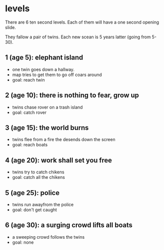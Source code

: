 # levels

There are 6 ten second levels.
Each of them will have a one second opening slide.

They fallow a pair of twins.
Each new scean is 5 years latter (going from 5-30).

## 1 (age 5): elephant island

- one twin goes down a hallway.
- map tries to get them to go off coars around
- goal: reach twin

## 2 (age 10): there is nothing to fear, grow up

- twins chase rover on a trash island
- goal: catch rover

## 3 (age 15): the world burns

- twins flee from a fire the desends down the screen
- goal: reach boats

## 4 (age 20): work shall set you free

- twins try to catch chikens
- goal: catch all the chikens

## 5 (age 25): police

- twins run awayfrom the police
- goal: don't get caught

## 6 (age 30): a surging crowd lifts all boats

- a sweeping crowd follows the twins
- goal: none